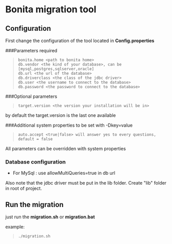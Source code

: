 Bonita migration tool
=======================

Configuration
--------------

First change the configuration of the tool located in **Config.properties**


###Parameters required
>     bonita.home <path to bonita home>
>     db.vendor <the kind of your database>, can be [mysql,postgres,sqlserver,oracle]
>     db.url <the url of the database>
>     db.driverclass <the class of the jdbc driver>
>     db.user <the username to connect to the database>
>     db.password <the password to connect to the database>

###Optional parameters
>     target.version <the version your installation will be in>

by default the target.version is the last one available

###Additional system properties 
to be set with -Dkey=value
>     auto.accept <true|false> will answer yes to every questions, default = false

All parameters can be overridden with system properties

### Database configuration
* For MySql : use allowMultiQueries=true in db url

Also note that the jdbc driver must be put in the lib folder. Create "lib" folder in root of project.

Run the migration
-----------------
just run the **migration.sh** or **migration.bat**

example:
>     ./migration.sh
